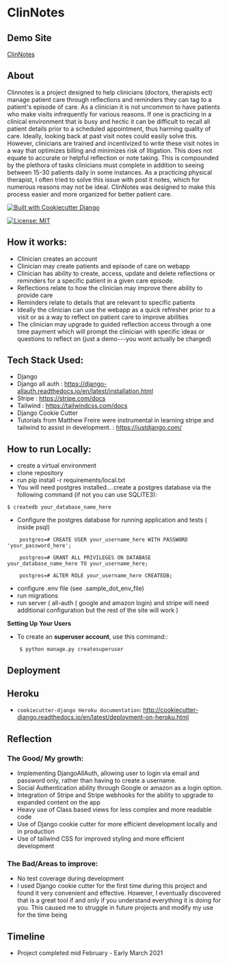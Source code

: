 ClinNotes
=========

## Demo Site
[ClinNotes](https://fierce-sierra-99431.herokuapp.com/)

## About
Clinnotes is a project designed to help clinicians (doctors, therapists ect) manage patient care through reflections and reminders they can tag to a patient's episode of care. As a clinician it is not uncommon to have patients who make visits infrequently for various reasons. If one is practicing in a clinical environment that is busy and hectic it can be difficult to recall all patient details prior to a scheduled appointment, thus harming quality of care. Ideally, looking back at past visit notes could easily solve this. However, clinicians are trained and incentivized to write these visit notes in a way that optimizes billing and minimizes risk of litigation. This does not equate to accurate or helpful reflection or note taking. This is compounded by the plethora of tasks clinicians must complete in addition to seeing between 15-30 patients daily in some instances. As a practicing physical therapist, I often tried to solve this issue with post it notes, which for numerous reasons may not be ideal. ClinNotes was designed to make this process easier and more organized for better patient care.

[![Built with Cookiecutter Django](https://img.shields.io/badge/built%20with-Cookiecutter%20Django-ff69b4.svg?logo=cookiecutter)](https://github.com/pydanny/cookiecutter-django/)

[![License: MIT](https://img.shields.io/badge/License-MIT-yellow.svg)](https://opensource.org/licenses/MIT)

## How it works:
- Clinician creates an account
- Clinician may create patients and episode of care on webapp
- Clinician has ability to create, access, update and delete reflections or reminders for a specific patient in a given care episode.
- Reflections relate to how the clinician may improve there ability to provide care
- Reminders relate to details that are relevant to specific patients
- Ideally the clinician can use the webapp as a quick refresher prior to a visit or as a way to reflect on patient care to improve abilities
- The clinician may upgrade to guided reflection access through a one time payment which will prompt the clinician with specific ideas or questions to reflect on (just a demo---you wont actually be charged)

## Tech Stack Used:
- Django
- Django all auth : https://django-allauth.readthedocs.io/en/latest/installation.html
- Stripe : https://stripe.com/docs
- Tailwind : https://tailwindcss.com/docs
- Django Cookie Cutter
- Tutorials from Matthew Freire were instrumental in learning stripe and tailwind to assist in development. : https://justdjango.com/

## How to run Locally: 
* create a virtual environment
* clone repository
* run pip install -r requirements/local.txt
* You will need postgres installed....create a postgres database via the following command (if not you can use SQLITE3):

```
$ createdb your_database_name_here
```

- Configure the postgres database for running application and tests ( inside psql)

```
    postgres=# CREATE USER your_username_here WITH PASSWORD 'your_password_here';

    postgres=# GRANT ALL PRIVILEGES ON DATABASE your_database_name_here TO your_username_here;
    
    postgres=# ALTER ROLE your_username_here CREATEDB;
 ```
    
    
* configure .env file (see .sample_dot_env_file)
* run migrations
* run server ( all-auth ( google and amazon login) and stripe will need additional configuration but the rest of the site will work )


**Setting Up Your Users**

* To create an **superuser account**, use this command::
```
    $ python manage.py createsuperuser
```


Deployment
----------

## Heroku
- `cookiecutter-django Heroku documentation`: http://cookiecutter-django.readthedocs.io/en/latest/deployment-on-heroku.html


## Reflection

### The Good/ My growth:
- Implementing DjangoAllAuth, allowing user to login via email and password only, rather than having to create a username.
- Social Authentication ability through Google or amazon as a login option.
- Integration of Stripe and Stripe webhooks for the ability to upgrade to expanded content on the app
- Heavy use of Class based views for less complex and more readable code
- Use of Django cookie cutter for more efficient development locally and in production
- Use of tailwind CSS for improved styling and more efficient development

### The Bad/Areas to improve:
- No test coverage during development
- I used Django cookie cutter for the first time during this project and found it very convenient and effective. However, I eventually discovered that is a great tool if and only if you understand everything it is doing for you. This caused me to struggle in future projects and modify my use for the time being


## Timeline
- Project completed mid February - Early March 2021




